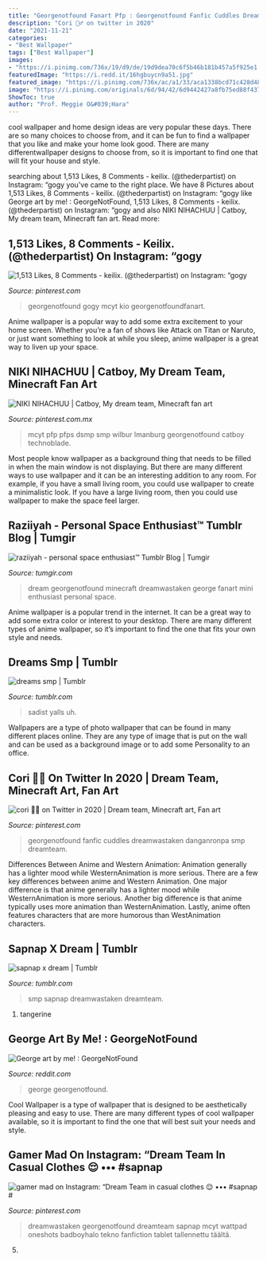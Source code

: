 ```yaml
---
title: "Georgenotfound Fanart Pfp : Georgenotfound Fanfic Cuddles Dreamwastaken Danganronpa Smp Dreamteam"
description: "Cori 🧍‍♂️ on twitter in 2020"
date: "2021-11-21"
categories:
- "Best Wallpaper"
tags: ["Best Wallpaper"]
images:
- "https://i.pinimg.com/736x/19/d9/de/19d9dea70c6f5b46b181b457a5f925e1.jpg"
featuredImage: "https://i.redd.it/16hgbuycn9a51.jpg"
featured_image: "https://i.pinimg.com/736x/ac/a1/33/aca1338bcd71c428d48bd6f169b4edb1.jpg"
image: "https://i.pinimg.com/originals/6d/94/42/6d9442427a8fb75ed88f4376e1c85c77.png"
ShowToc: true
author: "Prof. Meggie O&#039;Hara"
---
```



cool wallpaper and home design ideas are very popular these days. There are so many choices to choose from, and it can be fun to find a wallpaper that you like and make your home look good. There are many differentwallpaper designs to choose from, so it is important to find one that will fit your house and style.

	

		
searching about 1,513 Likes, 8 Comments - keilix. (@thederpartist) on Instagram: “gogy you've came to the right place. We have 8 Pictures about 1,513 Likes, 8 Comments - keilix. (@thederpartist) on Instagram: “gogy like George art by me! : GeorgeNotFound, 1,513 Likes, 8 Comments - keilix. (@thederpartist) on Instagram: “gogy and also NIKI NIHACHUU | Catboy, My dream team, Minecraft fan art. Read more:
		
    
## 1,513 Likes, 8 Comments - Keilix. (@thederpartist) On Instagram: “gogy

<img loading=lazy src="https://i.pinimg.com/736x/19/d9/de/19d9dea70c6f5b46b181b457a5f925e1.jpg" onerror="this.onerror=null;this.src='https://tse2.mm.bing.net/th?id=OIP.p4RoSb81E-2ZqfiGPpN9gQHaHH&amp;pid=15.1';" alt="1,513 Likes, 8 Comments - keilix. (@thederpartist) on Instagram: “gogy">

_Source: pinterest.com_

>georgenotfound gogy mcyt kio georgenotfoundfanart. 

	

Anime wallpaper is a popular way to add some extra excitement to your home screen. Whether you’re a fan of shows like Attack on Titan or Naruto, or just want something to look at while you sleep, anime wallpaper is a great way to liven up your space.

    
## NIKI NIHACHUU | Catboy, My Dream Team, Minecraft Fan Art

<img loading=lazy src="https://i.pinimg.com/originals/6d/94/42/6d9442427a8fb75ed88f4376e1c85c77.png" onerror="this.onerror=null;this.src='https://tse4.mm.bing.net/th?id=OIP.jO1vFmryue6ffd7Zb3TnNAHaHc&amp;pid=15.1';" alt="NIKI NIHACHUU | Catboy, My dream team, Minecraft fan art">

_Source: pinterest.com.mx_

>mcyt pfp pfps dsmp smp wilbur lmanburg georgenotfound catboy technoblade. 

	

Most people know wallpaper as a background thing that needs to be filled in when the main window is not displaying. But there are many different ways to use wallpaper and it can be an interesting addition to any room. For example, if you have a small living room, you could use wallpaper to create a minimalistic look. If you have a large living room, then you could use wallpaper to make the space feel larger.

    
## Raziiyah - Personal Space Enthusiast™ Tumblr Blog | Tumgir

<img loading=lazy src="https://64.media.tumblr.com/18a233226131129739020ea78576cd4f/52efb4fd2c9a35db-e6/s2048x3072/d47fd118a5959ee48cdd8500fa678e0709a7868b.png" onerror="this.onerror=null;this.src='https://tse2.mm.bing.net/th?id=OIP.ajLgGLEfdC0utQmeZtaMOgHaEX&amp;pid=15.1';" alt="raziiyah - personal space enthusiast™ Tumblr Blog | Tumgir">

_Source: tumgir.com_

>dream georgenotfound minecraft dreamwastaken george fanart mini enthusiast personal space. 

	

Anime wallpaper is a popular trend in the internet. It can be a great way to add some extra color or interest to your desktop. There are many different types of anime wallpaper, so it’s important to find the one that fits your own style and needs.

    
## Dreams Smp | Tumblr

<img loading=lazy src="https://64.media.tumblr.com/bb4145d1b1286e7d8878f454882bbe14/36d8beaf9a040287-4b/s640x960/04916d5aae4b3a8fd68d364ec0c546417315cc56.png" onerror="this.onerror=null;this.src='https://tse1.mm.bing.net/th?id=OIP.241PmCMnpC4jmyWNrBolsQHaEK&amp;pid=15.1';" alt="dreams smp | Tumblr">

_Source: tumblr.com_

>sadist yalls uh. 

	



Wallpapers are a type of photo wallpaper that can be found in many different places online. They are any type of image that is put on the wall and can be used as a background image or to add some Personality to an office.

    
## Cori 🧍‍♂️ On Twitter In 2020 | Dream Team, Minecraft Art, Fan Art

<img loading=lazy src="https://i.pinimg.com/736x/ac/a1/33/aca1338bcd71c428d48bd6f169b4edb1.jpg" onerror="this.onerror=null;this.src='https://tse2.mm.bing.net/th?id=OIP.dxXhfa2YAu17ji0P1g8n2gHaEt&amp;pid=15.1';" alt="cori 🧍‍♂️ on Twitter in 2020 | Dream team, Minecraft art, Fan art">

_Source: pinterest.com_

>georgenotfound fanfic cuddles dreamwastaken danganronpa smp dreamteam. 

	

Differences Between Anime and Western Animation: Animation generally has a lighter mood while WesternAnimation is more serious.
There are a few key differences between anime and Western Animation. One major difference is that anime generally has a lighter mood while WesternAnimation is more serious. Another big difference is that anime typically uses more animation than WesternAnimation. Lastly, anime often features characters that are more humorous than WestAnimation characters.

    
## Sapnap X Dream | Tumblr

<img loading=lazy src="https://64.media.tumblr.com/66076a5813f688d7e6ef03ace4c4afec/6e1d387cdb6ba8cd-d6/s1280x1920/3abc2c93503a2bc6a48303931146a505a728e6e6.png" onerror="this.onerror=null;this.src='https://tse4.mm.bing.net/th?id=OIP.kuObHkpJDphbgfSGtR-QSQHaHa&amp;pid=15.1';" alt="sapnap x dream | Tumblr">

_Source: tumblr.com_

>smp sapnap dreamwastaken dreamteam. 

	

1. tangerine 

    
## George Art By Me! : GeorgeNotFound

<img loading=lazy src="https://i.redd.it/16hgbuycn9a51.jpg" onerror="this.onerror=null;this.src='https://tse3.mm.bing.net/th?id=OIP.MVASMx7BI2HFz2ZaL6rO2gHaHa&amp;pid=15.1';" alt="George art by me! : GeorgeNotFound">

_Source: reddit.com_

>george georgenotfound. 

	

Cool Wallpaper is a type of wallpaper that is designed to be aesthetically pleasing and easy to use. There are many different types of cool wallpaper available, so it is important to find the one that will best suit your needs and style.

    
## Gamer Mad On Instagram: “Dream Team In Casual Clothes 😌 ••• #sapnap #

<img loading=lazy src="https://i.pinimg.com/736x/12/bb/5a/12bb5a16ab4435b3fd58043bd7560d33.jpg" onerror="this.onerror=null;this.src='https://tse1.mm.bing.net/th?id=OIP.gzn-On4C4Ai3HKdyk3VFewHaHa&amp;pid=15.1';" alt="gamer mad on Instagram: “Dream Team in casual clothes 😌 ••• #sapnap #">

_Source: pinterest.com_

>dreamwastaken georgenotfound dreamteam sapnap mcyt wattpad oneshots badboyhalo tekno fanfiction tablet tallennettu täältä. 

	

5.

